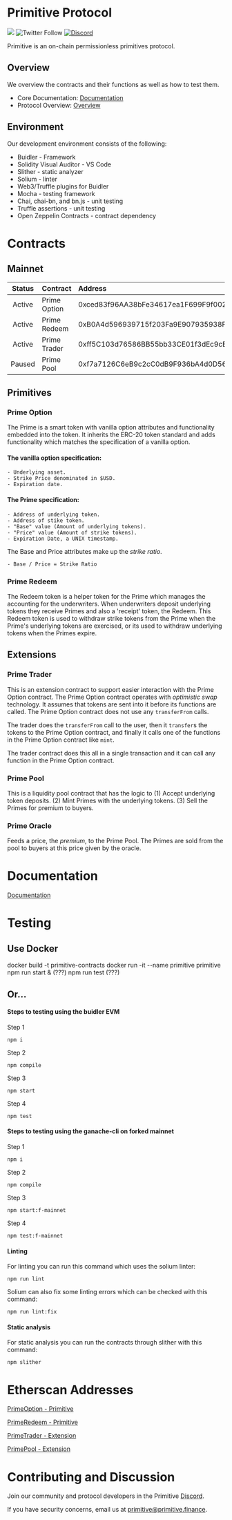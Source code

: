 # Primitive Protocol

[![](https://img.shields.io/github/stars/primitivefinance/primitive-v1?style=social)](https://img.shields.io/github/stars/primitivefinance/primitive-contracts?style=social)
![Twitter Follow](https://img.shields.io/twitter/follow/primitivefi?style=social)
[![Discord](https://img.shields.io/discord/168831573876015105.svg?label=&logo=discord&logoColor=ffffff&color=7389D8&labelColor=6A7EC2)](https://discord.gg/rzRwJ4K)

Primitive is an on-chain permissionless primitives protocol.

## Overview

We overview the contracts and their functions as well as how to test them.

-   Core Documentation: [Documentation](https://docs.primitive.finance)
-   Protocol Overview: [Overview](https://docs.google.com/document/d/19neM6bFmTCBdxLygQbDDJubwcLcuMIx8x2Fs-llt9sQ/edit?usp=sharing)

## Environment

Our development environment consists of the following:

-   Buidler - Framework
-   Solidity Visual Auditor - VS Code
-   Slither - static analyzer
-   Solium - linter
-   Web3/Truffle plugins for Buidler
-   Mocha - testing framework
-   Chai, chai-bn, and bn.js - unit testing
-   Truffle assertions - unit testing
-   Open Zeppelin Contracts - contract dependency

# Contracts

## Mainnet

| Status | Contract     | Address                                    | Link                                                                                 |
| :----: | :----------- | :----------------------------------------- | :----------------------------------------------------------------------------------- |
| Active | Prime Option | 0xced83f96AA38bFe34617ea1F699F9f0022548f61 | [Etherscan](https://etherscan.io/address/0xced83f96aa38bfe34617ea1f699f9f0022548f61) |
| Active | Prime Redeem | 0xB0A4d596939715f203Fa9E907935938FEdEa715F | [Etherscan](https://etherscan.io/address/0xb0a4d596939715f203fa9e907935938fedea715f) |
| Active | Prime Trader | 0xff5C103d76586BB55bb33CE01f3dEc9cEe55617f | [Etherscan](https://etherscan.io/address/0xff5c103d76586bb55bb33ce01f3dec9cee55617f) |
| Paused | Prime Pool   | 0xf7a7126C6eB9c2cC0dB9F936bA4d0D5685662830 | [Etherscan](https://etherscan.io/address/0xf7a7126C6eB9c2cC0dB9F936bA4d0D5685662830) |

## Primitives

### Prime Option

The Prime is a smart token with vanilla option attributes and functionality embedded into the token. It inherits the ERC-20 token standard and adds functionality which matches the specification of a vanilla option.

#### The vanilla option specification:

    - Underlying asset.
    - Strike Price denominated in $USD.
    - Expiration date.

#### The Prime specification:

    - Address of underlying token.
    - Address of stike token.
    - "Base" value (Amount of underlying tokens).
    - "Price" value (Amount of strike tokens).
    - Expiration Date, a UNIX timestamp.

The Base and Price attributes make up the _strike ratio_.

    - Base / Price = Strike Ratio

### Prime Redeem

The Redeem token is a helper token for the Prime which manages the accounting for the underwriters. When underwriters deposit underlying tokens they receive Primes and also a 'receipt' token, the Redeem. This Redeem token is used to withdraw strike tokens from the Prime when the Prime's underlying tokens are exercised, or its used to withdraw underlying tokens when the Primes expire.

## Extensions

### Prime Trader

This is an extension contract to support easier interaction with the Prime Option contract. The Prime
Option contract operates with _optimistic swap_ technology. It assumes that tokens are sent into it
before its functions are called. The Prime Option contract does not use any `transferFrom` calls.

The trader does the `transferFrom` call to the user, then it `transfer`s the tokens to the Prime Option contract, and finally it calls one of the functions in the Prime Option contract like `mint`.

The trader contract does this all in a single transaction and it can call any function in the Prime Option contract.

### Prime Pool

This is a liquidity pool contract that has the logic to (1) Accept underlying token deposits. (2) Mint Primes with the underlying tokens. (3) Sell the Primes for premium to buyers.

### Prime Oracle

Feeds a price, the _premium_, to the Prime Pool. The Primes are sold from the pool to buyers at this price given by the oracle.

# Documentation

[Documentation](https://docs.primitive.finance)

# Testing

## Use Docker

docker build -t primitive-contracts
docker run -it --name primitive primitive
npm run start & (???)
npm run test  (???)

## Or...

#### Steps to testing using the buidler EVM

Step 1

    npm i

Step 2

    npm compile

Step 3

    npm start

Step 4

    npm test

#### Steps to testing using the ganache-cli on forked mainnet

Step 1

    npm i

Step 2

    npm compile

Step 3

    npm start:f-mainnet

Step 4

    npm test:f-mainnet

#### Linting

For linting you can run this command which uses the solium linter:

    npm run lint

Solium can also fix some linting errors which can be checked with this command:

    npm run lint:fix

#### Static analysis

For static analysis you can run the contracts through slither with this command:

    npm slither

# Etherscan Addresses

[PrimeOption - Primitive](https://etherscan.io/address/0xced83f96aa38bfe34617ea1f699f9f0022548f61)

[PrimeRedeem - Primitive](https://etherscan.io/address/0xb0a4d596939715f203fa9e907935938fedea715f)

[PrimeTrader - Extension](https://etherscan.io/address/0xff5c103d76586bb55bb33ce01f3dec9cee55617f)

[PrimePool - Extension](https://etherscan.io/address/0xf7a7126C6eB9c2cC0dB9F936bA4d0D5685662830)

# Contributing and Discussion

Join our community and protocol developers in the Primitive [Discord](https://discord.gg/rzRwJ4K).

If you have security concerns, email us at [primitive@primitive.finance](mailto:primitive@primitive.finance).
